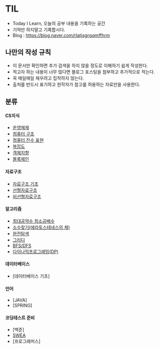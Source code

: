 # TIL
- Today I Learn, 오늘의 공부 내용을 기록하는 공간
- 기억만 하지말고 기록합시다.
- Blog : https://blog.naver.com/rlatjsgnsqmffhrm

## 나만의 작성 규칙
- 이 문서만 확인하면 추가 검색을 하지 않을 정도로 이해하기 쉽게 작성한다.
- 적고자 하는 내용이 너무 많다면 블로그 포스팅을 첨부하고 추가적으로 적는다.
- 꼭 매일매일 채우려고 집착하지 않는다. 
- 출처를 반드시 표기하고 원작자가 참고를 허용하는 자료만을 사용한다.

## 분류
#### CS지식
- [운영체제](https://github.com/kimsunhoon/TIL/edit/main/CS/%EC%9A%B4%EC%98%81%EC%B2%B4%EC%A0%9C.md)
- [컴퓨터 구조](https://github.com/kimsunhoon/TIL/blob/main/CS/%EC%BB%B4%ED%93%A8%ED%84%B0%20%EA%B5%AC%EC%84%B1%EC%9A%94%EC%86%8C.md)
- [컴퓨터 진수 표현](https://blog.naver.com/rlatjsgnsqmffhrm/223215774957)
- [복잡도](https://github.com/kimsunhoon/TIL/blob/main/CS/%EB%B3%B5%EC%9E%A1%EB%8F%84.md)
- [객체지향](https://github.com/kimsunhoon/TIL/blob/main/CS/%EA%B0%9D%EC%B2%B4%EC%A7%80%ED%96%A5.md)
- [블록체인](https://blog.naver.com/rlatjsgnsqmffhrm/223250574316)

#### 자료구조
- [자료구조 기초](https://github.com/kimsunhoon/TIL/blob/main/%EC%9E%90%EB%A3%8C%EA%B5%AC%EC%A1%B0/%EA%B8%B0%EC%B4%88.md)
- [선형자료구조](https://github.com/kimsunhoon/TIL/blob/main/%EC%9E%90%EB%A3%8C%EA%B5%AC%EC%A1%B0/%EC%84%A0%ED%98%95%EC%9E%90%EB%A3%8C%EA%B5%AC%EC%A1%B0.md)
- [비선형자료구조](https://github.com/kimsunhoon/TIL/blob/main/%EC%9E%90%EB%A3%8C%EA%B5%AC%EC%A1%B0/%EB%B9%84%EC%84%A0%ED%98%95%EC%9E%90%EB%A3%8C%EA%B5%AC%EC%A1%B0.md)

#### 알고리즘
- [최대공약수 최소공배수](https://blog.naver.com/rlatjsgnsqmffhrm/223216713634)
- [소수찾기(에라토스테네스의 체)](https://blog.naver.com/rlatjsgnsqmffhrm/223217848629)
- [완전탐색](https://blog.naver.com/rlatjsgnsqmffhrm/223237196629)
- [그리디](https://blog.naver.com/rlatjsgnsqmffhrm/223238157387)
- [BFS/DFS]()
- [다이나믹프로그래밍(DP)]()

#### 데이터베이스
- [데이터베이스 기초]

#### 언어
- [JAVA]
- [SPRING]

#### 코딩테스트 준비
- [백준]
- [SWEA](https://github.com/kimsunhoon/TIL/tree/main/SWEA%20%ED%92%80%EC%9D%B4%20)
- [프로그래머스]
